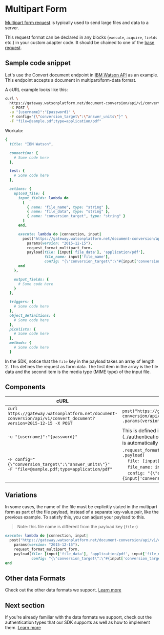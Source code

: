 # Multipart Form
[Multipart form request](https://www.w3.org/TR/html401/interact/forms.html#h-17.13.4.2)  is typically used to send large files and data to a server.

This request format can be declared in any blocks (`execute`, `acquire`, `fields` etc.) in your custom adapter code. It should be chained to one of the [base request](../walk-through.md#base-request).

## Sample code snippet
Let's use the Convert document endpoint in [IBM Watson API](https://www.ibm.com/watson/developercloud/document-conversion/api/v1/#convert-document) as an example. This endpoint accepts a document in multipart/form-data format.

A cURL example looks like this:
```sh
curl \
  https://gateway.watsonplatform.net/document-conversion/api/v1/convert_document?version=2015-12-15 \
  -X POST \
  -u "{username}":"{password}" \
  -F config="{\"conversion_target\":\"answer_units\"}" \
  -F "file=@sample.pdf;type=application/pdf"
```

Workato:
```ruby
{
  title: "IBM Watson",

  connection: {
    # Some code here
  },

  test: {
    # Some code here
  },

  actions: {
    upload_file: {
      input_fields: lambda do
        [
          { name: "file_name", type: "string" },
          { name: "file_data", type: "string" },
          { name: "conversion_target", type: "string" }
        ]
      end,

      execute: lambda do |connection, input|
        post("https://gateway.watsonplatform.net/document-conversion/api/v1/convert_document").
          params(version: "2015-12-15").
          request_format_multipart_form.
          payload(file: [input['file_data'], 'application/pdf'],
                  file_name: input['file_name'],
                  config: "{\"conversion_target\":\"#{input['conversion_target']}\"}")
      end
    },

    output_fields: {
      # Some code here
    }
  },

  triggers: {
    # Some code here
  },
  object_definitions: {
    # Some code here
  },
  picklists: {
    # Some code here
  },
  methods: {
    # Some code here
  }

```

In the SDK, notice that the `file` key in the payload takes an array of length 2. This defines the request as form data. The first item in the array is the file data and the second item is the media type (MIME type) of the input file.

## Components
<table class="unchanged rich-diff-level-one">
  <thead>
      <tr>
          <th>cURL</th>
          <th>Workato</th>
      </tr>
  </thead>
  <tbody>
    <tr>
      <td><code>curl https://gateway.watsonplatform.net/document-conversion/api/v1/convert_document?version=2015-12-15 -X POST</code></td>
      <td><code>post("https://gateway.watsonplatform.net/document-conversion/api/v1/convert_document")</code><br><code>.params(version: "2015-12-15")</code></td>
    </tr>
    <tr>
      <td><code>-u "{username}":"{password}"</code></td>
      <td>This is defined in the [connection](../authentication/basic-authentication.md) block and is automatically added onto the outgoing request.</td>
    </tr>
    <tr>
      <td><code>-F config="{\"conversion_target\":\"answer_units\"}"</code><br><code>-F "file=@sample.pdf;type=application/pdf"</code></td>
      <td><code>.request_format_multipart_form</code><br><code>.payload(</code><br>&nbsp;&nbsp;&nbsp;&nbsp;<code>file: [input['file_data'], 'application/pdf'], </code><br>&nbsp;&nbsp;&nbsp;&nbsp;<code>file_name: input['file_name'],</code><br>&nbsp;&nbsp;&nbsp;&nbsp;<code>config: "{\"conversion_target\":\"#{input['conversion_target']}\"}")</code></td>
    </tr>
  </tbody>
</table>

## Variations
In some cases, the name of the file must be explicitly stated in the multipart form as part of the file payload, instead of a separate key-value pair, like the previous example. To satisfy this, you can adjust your payload to this.

> Note: this file name is different from the payload key (`file:`)

```ruby
execute: lambda do |connection, input|
  post("https://gateway.watsonplatform.net/document-conversion/api/v1/convert_document").
    params(version: "2015-12-15").
    request_format_multipart_form.
    payload(file: [input['file_data'], 'application/pdf', input['file_name']],
            config: "{\"conversion_target\":\"#{input['conversion_target']}\"}")
end
```


## Other data Formats
Check out the other data formats we support. [Learn more](/developing-connectors/sdk/data-format.md)

## Next section
If you're already familiar with the data formats we support, check out the authentication types that our SDK supports as well as how to implement them. [Learn more](/developing-connectors/sdk/authentication.md)
